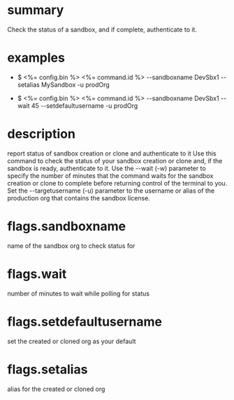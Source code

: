 # summary

Check the status of a sandbox, and if complete, authenticate to it.

# examples

- $ <%= config.bin %> <%= command.id %> --sandboxname DevSbx1 --setalias MySandbox -u prodOrg

- $ <%= config.bin %> <%= command.id %> --sandboxname DevSbx1 --wait 45 --setdefaultusername -u prodOrg

# description

report status of sandbox creation or clone and authenticate to it
Use this command to check the status of your sandbox creation or clone and, if the sandbox is ready, authenticate to it.
Use the --wait (-w) parameter to specify the number of minutes that the command waits for the sandbox creation or clone to complete before returning control of the terminal to you.
Set the --targetusername (-u) parameter to the username or alias of the production org that contains the sandbox license.

# flags.sandboxname

name of the sandbox org to check status for

# flags.wait

number of minutes to wait while polling for status

# flags.setdefaultusername

set the created or cloned org as your default

# flags.setalias

alias for the created or cloned org
